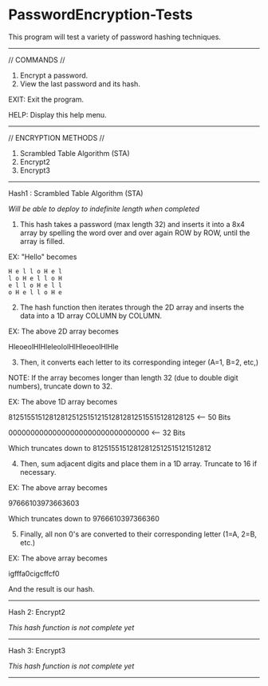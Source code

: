 # PasswordEncryption-Tests
This program will test a variety of password hashing techniques.

-----------------------------------------

// COMMANDS //
1. Encrypt a password.
2. View the last password and its hash.

EXIT: Exit the program.

HELP: Display this help menu.

-----------------------------------------

// ENCRYPTION METHODS //
1. Scrambled Table Algorithm (STA)
2. Encrypt2
3. Encrypt3

-----------------------------------------

Hash1 : Scrambled Table Algorithm (STA)

*Will be able to deploy to indefinite length when completed*

1. This hash takes a password (max length 32) and inserts it into a 8x4
	array by spelling the word over and over again ROW by ROW, until the array is filled.

EX: "Hello" becomes

	H e l l o H e l
	l o H e l l o H
	e l l o H e l l
	o H e l l o H e

2. The hash function then iterates through the 2D array and inserts the data into 
	a 1D array COLUMN by COLUMN.
	
EX: The above 2D array becomes

HleoeolHlHleleololHlHleoeolHlHle

3. Then, it converts each letter to its corresponding integer (A=1, B=2, etc,)

NOTE: If the array becomes longer than length 32 (due to double digit numbers),
truncate down to 32.

EX: The above 1D array becomes

81251551512812812512515121512812812515515128128125	<--	50 Bits

00000000000000000000000000000000					<--	32 Bits

Which truncates down to
81251551512812812512515121512812

4. Then, sum adjacent digits and place them in a 1D array. Truncate to 16 if necessary.

EX: The above array becomes

97666103973663603

Which truncates down to
9766610397366360

5. Finally, all non 0's are converted to their corresponding letter (1=A, 2=B, etc.)

EX: The above array becomes

igfffa0cigcffcf0

And the result is our hash.

-----------------------------------------

Hash 2: Encrypt2

*This hash function is not complete yet*

-----------------------------------------

Hash 3: Encrypt3

*This hash function is not complete yet*

-----------------------------------------
